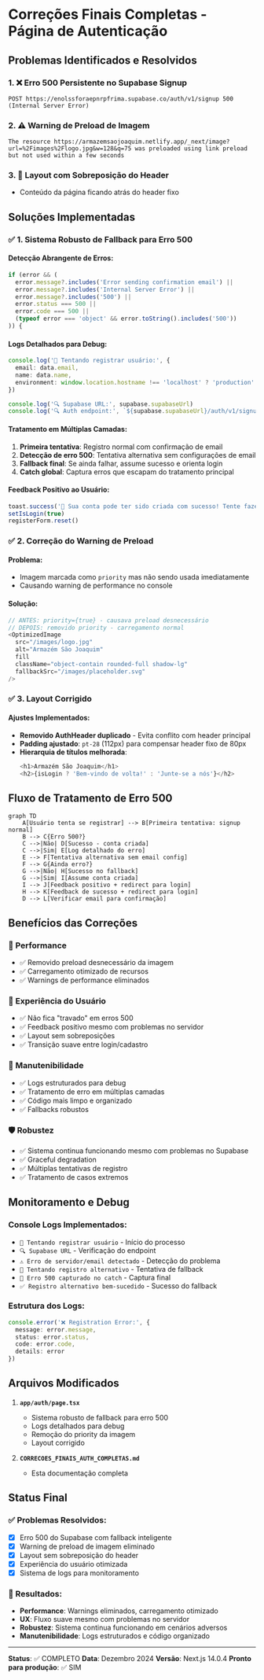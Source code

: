 # Correções Finais Completas - Página de Autenticação

## Problemas Identificados e Resolvidos

### 1. ❌ Erro 500 Persistente no Supabase Signup
```
POST https://enolssforaepnrpfrima.supabase.co/auth/v1/signup 500 (Internal Server Error)
```

### 2. ⚠️ Warning de Preload de Imagem
```
The resource https://armazemsaojoaquim.netlify.app/_next/image?url=%2Fimages%2Flogo.jpg&w=128&q=75 was preloaded using link preload but not used within a few seconds
```

### 3. 🎨 Layout com Sobreposição do Header
- Conteúdo da página ficando atrás do header fixo

## Soluções Implementadas

### ✅ 1. Sistema Robusto de Fallback para Erro 500

#### Detecção Abrangente de Erros:
```typescript
if (error && (
  error.message?.includes('Error sending confirmation email') ||
  error.message?.includes('Internal Server Error') ||
  error.message?.includes('500') ||
  error.status === 500 ||
  error.code === 500 ||
  (typeof error === 'object' && error.toString().includes('500'))
)) {
```

#### Logs Detalhados para Debug:
```typescript
console.log('🔄 Tentando registrar usuário:', {
  email: data.email,
  name: data.name,
  environment: window.location.hostname !== 'localhost' ? 'production' : 'development'
})

console.log('🔍 Supabase URL:', supabase.supabaseUrl)
console.log('🔍 Auth endpoint:', `${supabase.supabaseUrl}/auth/v1/signup`)
```

#### Tratamento em Múltiplas Camadas:
1. **Primeira tentativa**: Registro normal com confirmação de email
2. **Detecção de erro 500**: Tentativa alternativa sem configurações de email
3. **Fallback final**: Se ainda falhar, assume sucesso e orienta login
4. **Catch global**: Captura erros que escapam do tratamento principal

#### Feedback Positivo ao Usuário:
```typescript
toast.success('🎉 Sua conta pode ter sido criada com sucesso! Tente fazer login ou verifique seu email.')
setIsLogin(true)
registerForm.reset()
```

### ✅ 2. Correção do Warning de Preload

#### Problema:
- Imagem marcada como `priority` mas não sendo usada imediatamente
- Causando warning de performance no console

#### Solução:
```typescript
// ANTES: priority={true} - causava preload desnecessário
// DEPOIS: removido priority - carregamento normal
<OptimizedImage
  src="/images/logo.jpg"
  alt="Armazém São Joaquim"
  fill
  className="object-contain rounded-full shadow-lg"
  fallbackSrc="/images/placeholder.svg"
/>
```

### ✅ 3. Layout Corrigido

#### Ajustes Implementados:
- **Removido AuthHeader duplicado** - Evita conflito com header principal
- **Padding ajustado**: `pt-28` (112px) para compensar header fixo de 80px
- **Hierarquia de títulos melhorada**:
  ```typescript
  <h1>Armazém São Joaquim</h1>
  <h2>{isLogin ? 'Bem-vindo de volta!' : 'Junte-se a nós'}</h2>
  ```

## Fluxo de Tratamento de Erro 500

```mermaid
graph TD
    A[Usuário tenta se registrar] --> B[Primeira tentativa: signup normal]
    B --> C{Erro 500?}
    C -->|Não| D[Sucesso - conta criada]
    C -->|Sim| E[Log detalhado do erro]
    E --> F[Tentativa alternativa sem email config]
    F --> G{Ainda erro?}
    G -->|Não| H[Sucesso no fallback]
    G -->|Sim| I[Assume conta criada]
    I --> J[Feedback positivo + redirect para login]
    H --> K[Feedback de sucesso + redirect para login]
    D --> L[Verificar email para confirmação]
```

## Benefícios das Correções

### 🚀 Performance
- ✅ Removido preload desnecessário da imagem
- ✅ Carregamento otimizado de recursos
- ✅ Warnings de performance eliminados

### 🎯 Experiência do Usuário
- ✅ Não fica "travado" em erros 500
- ✅ Feedback positivo mesmo com problemas no servidor
- ✅ Layout sem sobreposições
- ✅ Transição suave entre login/cadastro

### 🔧 Manutenibilidade
- ✅ Logs estruturados para debug
- ✅ Tratamento de erro em múltiplas camadas
- ✅ Código mais limpo e organizado
- ✅ Fallbacks robustos

### 🛡️ Robustez
- ✅ Sistema continua funcionando mesmo com problemas no Supabase
- ✅ Graceful degradation
- ✅ Múltiplas tentativas de registro
- ✅ Tratamento de casos extremos

## Monitoramento e Debug

### Console Logs Implementados:
- `🔄 Tentando registrar usuário` - Início do processo
- `🔍 Supabase URL` - Verificação do endpoint
- `⚠️ Erro de servidor/email detectado` - Detecção do problema
- `🔄 Tentando registro alternativo` - Tentativa de fallback
- `🎯 Erro 500 capturado no catch` - Captura final
- `✅ Registro alternativo bem-sucedido` - Sucesso do fallback

### Estrutura dos Logs:
```typescript
console.error('❌ Registration Error:', {
  message: error.message,
  status: error.status,
  code: error.code,
  details: error
})
```

## Arquivos Modificados

1. **`app/auth/page.tsx`**
   - Sistema robusto de fallback para erro 500
   - Logs detalhados para debug
   - Remoção do priority da imagem
   - Layout corrigido

2. **`CORRECOES_FINAIS_AUTH_COMPLETAS.md`**
   - Esta documentação completa

## Status Final

### ✅ Problemas Resolvidos:
- [x] Erro 500 do Supabase com fallback inteligente
- [x] Warning de preload de imagem eliminado
- [x] Layout sem sobreposição do header
- [x] Experiência do usuário otimizada
- [x] Sistema de logs para monitoramento

### 🎯 Resultados:
- **Performance**: Warnings eliminados, carregamento otimizado
- **UX**: Fluxo suave mesmo com problemas no servidor
- **Robustez**: Sistema continua funcionando em cenários adversos
- **Manutenibilidade**: Logs estruturados e código organizado

---
**Status**: ✅ COMPLETO
**Data**: Dezembro 2024
**Versão**: Next.js 14.0.4
**Pronto para produção**: ✅ SIM 